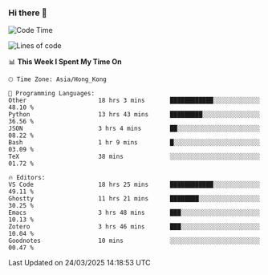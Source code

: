 ### Hi there 👋

<!--
**nicehiro/nicehiro** is a ✨ _special_ ✨ repository because its `README.md` (this file) appears on your GitHub profile.

Here are some ideas to get you started:

- 🔭 I’m currently working on ...
- 🌱 I’m currently learning ...
- 👯 I’m looking to collaborate on ...
- 🤔 I’m looking for help with ...
- 💬 Ask me about ...
- 📫 How to reach me: ...
- 😄 Pronouns: ...
- ⚡ Fun fact: ...
-->

<!--START_SECTION:waka-->
![Code Time](http://img.shields.io/badge/Code%20Time-402%20hrs%2028%20mins-blue)

![Lines of code](https://img.shields.io/badge/From%20Hello%20World%20I%27ve%20Written-1.6%20million%20lines%20of%20code-blue)

📊 **This Week I Spent My Time On** 

```text
🕑︎ Time Zone: Asia/Hong_Kong

💬 Programming Languages: 
Other                    18 hrs 3 mins       ████████████░░░░░░░░░░░░░   48.10 % 
Python                   13 hrs 43 mins      █████████░░░░░░░░░░░░░░░░   36.56 % 
JSON                     3 hrs 4 mins        ██░░░░░░░░░░░░░░░░░░░░░░░   08.22 % 
Bash                     1 hr 9 mins         █░░░░░░░░░░░░░░░░░░░░░░░░   03.09 % 
TeX                      38 mins             ░░░░░░░░░░░░░░░░░░░░░░░░░   01.72 % 

🔥 Editors: 
VS Code                  18 hrs 25 mins      ████████████░░░░░░░░░░░░░   49.11 % 
Ghostty                  11 hrs 21 mins      ████████░░░░░░░░░░░░░░░░░   30.25 % 
Emacs                    3 hrs 48 mins       ███░░░░░░░░░░░░░░░░░░░░░░   10.13 % 
Zotero                   3 hrs 46 mins       ███░░░░░░░░░░░░░░░░░░░░░░   10.04 % 
Goodnotes                10 mins             ░░░░░░░░░░░░░░░░░░░░░░░░░   00.47 % 
```


 Last Updated on 24/03/2025 14:18:53 UTC
<!--END_SECTION:waka-->
